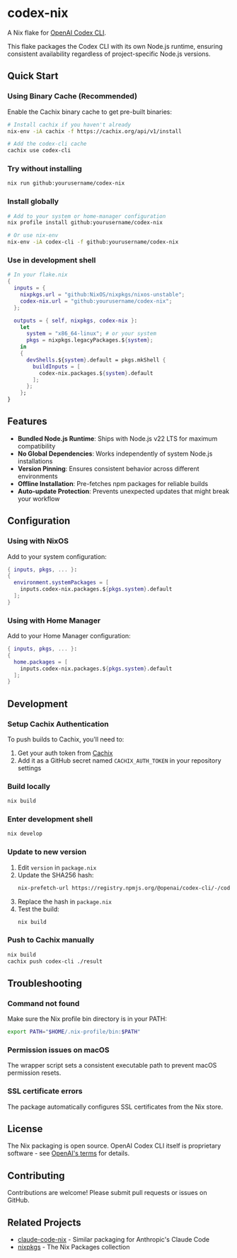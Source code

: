 # codex-nix

A Nix flake for [OpenAI Codex CLI](https://developers.openai.com/codex/cli).

This flake packages the Codex CLI with its own Node.js runtime, ensuring consistent availability regardless of project-specific Node.js versions.

## Quick Start

### Using Binary Cache (Recommended)

Enable the Cachix binary cache to get pre-built binaries:

```bash
# Install cachix if you haven't already
nix-env -iA cachix -f https://cachix.org/api/v1/install

# Add the codex-cli cache
cachix use codex-cli
```

### Try without installing
```bash
nix run github:yourusername/codex-nix
```

### Install globally
```bash
# Add to your system or home-manager configuration
nix profile install github:yourusername/codex-nix

# Or use nix-env
nix-env -iA codex-cli -f github:yourusername/codex-nix
```

### Use in development shell
```nix
# In your flake.nix
{
  inputs = {
    nixpkgs.url = "github:NixOS/nixpkgs/nixos-unstable";
    codex-nix.url = "github:yourusername/codex-nix";
  };

  outputs = { self, nixpkgs, codex-nix }:
    let
      system = "x86_64-linux"; # or your system
      pkgs = nixpkgs.legacyPackages.${system};
    in
    {
      devShells.${system}.default = pkgs.mkShell {
        buildInputs = [
          codex-nix.packages.${system}.default
        ];
      };
    };
}
```

## Features

- **Bundled Node.js Runtime**: Ships with Node.js v22 LTS for maximum compatibility
- **No Global Dependencies**: Works independently of system Node.js installations
- **Version Pinning**: Ensures consistent behavior across different environments
- **Offline Installation**: Pre-fetches npm packages for reliable builds
- **Auto-update Protection**: Prevents unexpected updates that might break your workflow

## Configuration

### Using with NixOS

Add to your system configuration:

```nix
{ inputs, pkgs, ... }:
{
  environment.systemPackages = [
    inputs.codex-nix.packages.${pkgs.system}.default
  ];
}
```

### Using with Home Manager

Add to your Home Manager configuration:

```nix
{ inputs, pkgs, ... }:
{
  home.packages = [
    inputs.codex-nix.packages.${pkgs.system}.default
  ];
}
```

## Development

### Setup Cachix Authentication

To push builds to Cachix, you'll need to:

1. Get your auth token from [Cachix](https://app.cachix.org/cache/codex-cli#pull)
2. Add it as a GitHub secret named `CACHIX_AUTH_TOKEN` in your repository settings

### Build locally
```bash
nix build
```

### Enter development shell
```bash
nix develop
```

### Update to new version
1. Edit `version` in `package.nix`
2. Update the SHA256 hash:
   ```bash
   nix-prefetch-url https://registry.npmjs.org/@openai/codex-cli/-/codex-cli-VERSION.tgz
   ```
3. Replace the hash in `package.nix`
4. Test the build:
   ```bash
   nix build
   ```

### Push to Cachix manually
```bash
nix build
cachix push codex-cli ./result
```

## Troubleshooting

### Command not found
Make sure the Nix profile bin directory is in your PATH:
```bash
export PATH="$HOME/.nix-profile/bin:$PATH"
```

### Permission issues on macOS
The wrapper script sets a consistent executable path to prevent macOS permission resets.

### SSL certificate errors
The package automatically configures SSL certificates from the Nix store.

## License

The Nix packaging is open source. OpenAI Codex CLI itself is proprietary software - see [OpenAI's terms](https://openai.com/terms) for details.

## Contributing

Contributions are welcome! Please submit pull requests or issues on GitHub.

## Related Projects

- [claude-code-nix](https://github.com/sadjow/claude-code-nix) - Similar packaging for Anthropic's Claude Code
- [nixpkgs](https://github.com/NixOS/nixpkgs) - The Nix Packages collection